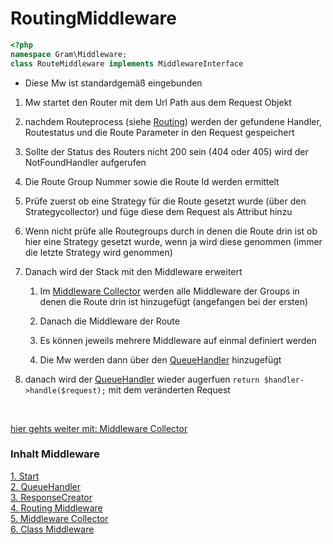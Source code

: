 # RoutingMiddleware

````php
<?php
namespace Gram\Middleware;
class RouteMiddleware implements MiddlewareInterface
````
- Diese Mw ist standardgemäß eingebunden


1. Mw startet den Router mit dem Url Path aus dem Request Objekt

2. nachdem Routeprocess (siehe [Routing](../Routing/index.md)) werden der gefundene Handler, Routestatus und die Route Parameter in den Request gespeichert

3. Sollte der Status des Routers nicht 200 sein (404 oder 405) wird der NotFoundHandler aufgerufen

4. Die Route Group Nummer sowie die Route Id werden ermittelt

5. Prüfe zuerst ob eine Strategy für die Route gesetzt wurde (über den Strategycollector) und füge diese dem Request als Attribut hinzu

6. Wenn nicht prüfe alle Routegroups durch in denen die Route drin ist ob hier eine Strategy gesetzt wurde, wenn ja wird diese genommen (immer die letzte Strategy wird genommen)

7. Danach wird der Stack mit den Middleware erweitert
	
	1. Im [Middleware Collector](mwcollector.md) werden alle Middleware der Groups in denen die Route drin ist hinzugefügt (angefangen bei der ersten)
	
	2. Danach die Middleware der Route
	
	3. Es können jeweils mehrere Middleware auf einmal definiert werden
	
	4. Die Mw werden dann über den [QueueHandler](queuehandle.md) hinzugefügt

8. danach wird der [QueueHandler](queuehandle.md) wieder augerfuen ``return $handler->handle($request);`` mit dem veränderten Request 

<br>

[hier gehts weiter mit: Middleware Collector](mwcollector.md)

### Inhalt Middleware
[1. Start](index.md) <br>
[2. QueueHandler](queuehandle.md) <br>
[3. ResponseCreator](responsehandle.md) <br>
[4. Routing Middleware](routingmw.md) <br>
[5. Middleware Collector](mwcollector.md) <br>
[6. Class Middleware](classmw.md)